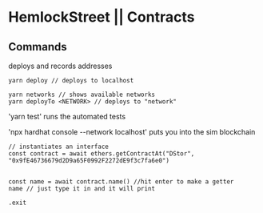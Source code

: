 # HemlockStreet || Contracts

## Commands
deploys and records addresses
```
yarn deploy // deploys to localhost

yarn networks // shows available networks 
yarn deployTo <NETWORK> // deploys to "network"
```


'yarn test' runs the automated tests

'npx hardhat console --network localhost' puts you into the sim blockchain
```
// instantiates an interface
const contract = await ethers.getContractAt("DStor", "0x9fE46736679d2D9a65F0992F2272dE9f3c7fa6e0")
  

const name = await contract.name() //hit enter to make a getter
name // just type it in and it will print

.exit
```